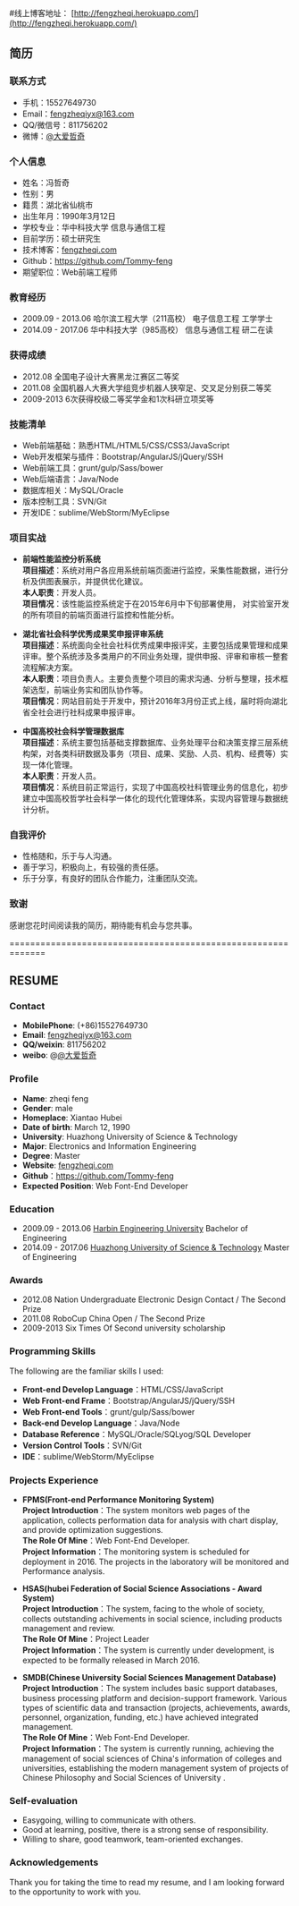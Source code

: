 #线上博客地址：
[http://fengzheqi.herokuapp.com/](http://fengzheqi.herokuapp.com/)

## 简历

### 联系方式
- 手机：15527649730
- Email：fengzheqiyx@163.com
- QQ/微信号：811756202  
- 微博：[@大爱哲奇](http://weibo.com/2638527144)

### 个人信息
- 姓名：冯哲奇
- 性别：男
- 籍贯：湖北省仙桃市
- 出生年月：1990年3月12日
- 学校专业：华中科技大学 信息与通信工程
- 目前学历：硕士研究生
- 技术博客：[fengzheqi.com](www.fengzheqi.com)
- Github：https://github.com/Tommy-feng
- 期望职位：Web前端工程师

### 教育经历
- 2009.09 - 2013.06 哈尔滨工程大学（211高校） 电子信息工程 工学学士
- 2014.09 - 2017.06 华中科技大学（985高校） 信息与通信工程 研二在读

### 获得成绩
- 2012.08 全国电子设计大赛黑龙江赛区二等奖<br/>
- 2011.08 全国机器人大赛大学组竞步机器人狭窄足、交叉足分别获二等奖
- 2009-2013 6次获得校级二等奖学金和1次科研立项奖等

### 技能清单
- Web前端基础：熟悉HTML/HTML5/CSS/CSS3/JavaScript
- Web开发框架与插件：Bootstrap/AngularJS/jQuery/SSH
- Web前端工具：grunt/gulp/Sass/bower
- Web后端语言：Java/Node
- 数据库相关：MySQL/Oracle
- 版本控制工具：SVN/Git
- 开发IDE：sublime/WebStorm/MyEclipse

### 项目实战
- **前端性能监控分析系统**<br/>
  **项目描述**：系统对用户各应用系统前端页面进行监控，采集性能数据，进行分析及供图表展示，并提供优化建议。 <br/>
  **本人职责**：开发人员。<br/>
  **项目情况**：该性能监控系统定于在2015年6月中下旬部署使用， 对实验室开发的所有项目的前端页面进行监控和性能分析。 <br/>

- **湖北省社会科学优秀成果奖申报评审系统**<br/>
  **项目描述**：系统面向全社会社科优秀成果申报评奖，主要包括成果管理和成果评审。整个系统涉及多类用户的不同业务处理，提供申报、评审和审核一整套流程解决方案。<br/>
  **本人职责**：项目负责人。主要负责整个项目的需求沟通、分析与整理，技术框架选型，前端业务实和团队协作等。<br/>
  **项目情况**：网站目前处于开发中，预计2016年3月份正式上线，届时将向湖北省全社会进行社科成果申报评审。<br/>

- **中国高校社会科学管理数据库**<br/>
  **项目描述**：系统主要包括基础支撑数据库、业务处理平台和决策支撑三层系统构架，对各类科研数据及事务（项目、成果、奖励、人员、机构、经费等）实现一体化管理。<br/>
  **本人职责**：开发人员。<br/>
  **项目情况**：系统目前正常运行，实现了中国高校社科管理业务的信息化，初步建立中国高校哲学社会科学一体化的现代化管理体系，实现内容管理与数据统计分析。<br/>

### 自我评价
- 性格随和，乐于与人沟通。
- 善于学习，积极向上，有较强的责任感。
- 乐于分享，有良好的团队合作能力，注重团队交流。

### 致谢
感谢您花时间阅读我的简历，期待能有机会与您共事。

=============================================================

## RESUME

### Contact
- **MobilePhone**: (+86)15527649730
- **Email**: fengzheqiyx@163.com
- **QQ/weixin**: 811756202
- **weibo**: @[@大爱哲奇](http://weibo.com/2638527144)

### Profile
- **Name**: zheqi feng
- **Gender**: male
- **Homeplace**: Xiantao Hubei
- **Date of birth**: March 12, 1990
- **University**: Huazhong University of Science & Technology
- **Major**: Electronics and Information Engineering
- **Degree**: Master
- **Website**: [fengzheqi.com](www.fengzheqi.com)
- **Github**：https://github.com/Tommy-feng
- **Expected Position**: Web Font-End Developer

### Education
- 2009.09 - 2013.06 [Harbin Engineering University](http://english.hrbeu.edu.cn/) Bachelor of Engineering
- 2014.09 - 2017.06 [Huazhong University of Science & Technology](http://english.hust.edu.cn/) Master of Engineering

### Awards
- 2012.08 Nation Undergraduate Electronic Design Contact / The Second Prize
- 2011.08 RoboCup China Open / The Second Prize
- 2009-2013 Six Times Of Second university scholarship

### Programming Skills
The following are the familiar skills I used:
- **Front-end Develop Language**：HTML/CSS/JavaScript
- **Web Front-end Frame**：Bootstrap/AngularJS/jQuery/SSH
- **Web Front-end Tools**：grunt/gulp/Sass/bower
- **Back-end Develop Language**：Java/Node
- **Database Reference**：MySQL/Oracle/SQLyog/SQL Developer
- **Version Control Tools**：SVN/Git
- **IDE**：sublime/WebStorm/MyEclipse

### Projects Experience
- **FPMS(Front-end Performance Monitoring System)**<br/>
  **Project Introduction**：The system monitors web pages of the application, collects performation data for analysis with chart display, and provide optimization suggestions.<br/>
  **The Role Of Mine**：Web Font-End Developer.<br/>
  **Project Information**：The monitoring system is scheduled for deployment in 2016. The projects in the laboratory will be monitored and Performance analysis.<br/>

- **HSAS(hubei Federation of Social Science Associations - Award System)**<br/>
  **Project Introduction**：The system, facing to the whole of society, collects outstanding achivements in social science, including products management and review. <br/>
  **The Role Of Mine**：Project Leader<br/>
  **Project Information**：The system is currently under development, is expected to be formally released in March 2016.<br/>

- **SMDB(Chinese University Social Sciences Management Database)**<br/>
  **Project Introduction**：The system includes basic support databases, business processing platform and decision-support framework. Various types of scientific data and transaction (projects, achievements, awards, personnel, organization, funding, etc.) have achieved integrated management.<br/>
  **The Role Of Mine**：Web Font-End Developer.<br/>
  **Project Information**：The system is currently running, achieving the management of social sciences of China's information of colleges and universities, establishing the modern management system of projects of Chinese Philosophy and Social Sciences of University .<br/>

### Self-evaluation
- Easygoing, willing to communicate with others.
- Good at learning, positive, there is a strong sense of responsibility.
- Willing to share, good teamwork, team-oriented exchanges.


### Acknowledgements
Thank you for taking the time to read my resume, and I am looking forward to the opportunity to work with you.
